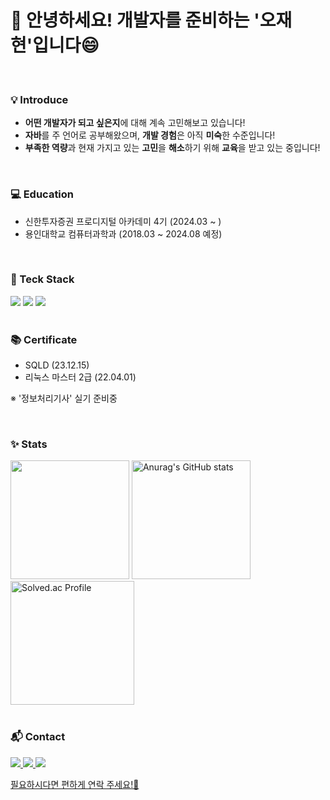 # 👋 안녕하세요! 개발자를 준비하는 '오재현'입니다😄

<br />

### 💡 Introduce
- **어떤 개발자가 되고 싶은지**에 대해 계속 고민해보고 있습니다!
- **자바**를 주 언어로 공부해왔으며, **개발 경험**은 아직 **미숙**한 수준입니다!
- **부족한 역량**과 현재 가지고 있는 **고민**을 **해소**하기 위해 **교육**을 받고 있는 중입니다!

<br />

### 💻 Education
- 신한투자증권 프로디지털 아카데미 4기 (2024.03 ~ )
- 용인대학교 컴퓨터과학과 (2018.03 ~ 2024.08 예정)

<br />

### 🔨 Teck Stack
<div>
        <span>
                <img src="https://img.shields.io/badge/java-007396?style=flat&logo=OpenJDK&logoColor=white">
                <img src="https://img.shields.io/badge/Spring_Boot-6DB33F?style=flat&logo=springboot&logoColor=white">
                <img src="https://img.shields.io/badge/MySQL-4479A1?style=flat&logo=mysql&logoColor=white">
        </span>
</div>

<br />

### 📚 Certificate
- SQLD (23.12.15)  
- 리눅스 마스터 2급 (22.04.01)

※ '정보처리기사' 실기 준비중

<br />

### ✨ Stats
<div>
    <img src="https://github-readme-stats.vercel.app/api/top-langs/?username=jody816&layout=compact" style="height: 190px">
    <img src="https://github-readme-stats.vercel.app/api?username=jody816&show_icons=true" alt="Anurag's GitHub stats" style="height: 190px"><br />
    <a href="https://solved.ac/jody816/">
        <img src="http://mazassumnida.wtf/api/v2/generate_badge?boj=jody816" alt="Solved.ac Profile" style="height: 198px">
    </a>
</div>

<br />

### 📬 Contact
<div>
<span>
<a href="javascript:void(0);" onclick="window.location.href='https://velog.io/@jody816/posts';">
    <img src="https://img.shields.io/badge/Velog-20C997?style=plastic&logo=velog&logoColor=white"/>
</a>

<a href="javascript:void(0);" onclick="window.location.href='mailto:ojh9816@gmail.com';">
    <img src="https://img.shields.io/badge/Email-D14836?style=plastic&logo=gmail&logoColor=white"/>
</a>

<a href="javascript:void(0);" onclick="window.location.href='https://www.instagram.com/j.hyeo_0n/';">
    <img src="https://img.shields.io/badge/Instagram-E4405F?style=plastic&logo=Instagram&logoColor=white"/>

</span>
</div>

필요하시다면 편하게 연락 주세요!🙏

